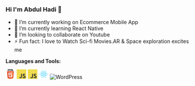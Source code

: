 ### Hi I'm Abdul Hadi 👋

- 🔭 I’m currently working on Ecommerce Mobile App
- 🌱 I’m currently learning React Native
- 👯 I’m looking to collaborate on Youtube
- ⚡ Fun fact: I love to Watch Sci-fi Movies.AR & Space exploration excites me

**Languages and Tools:**

<img alt="HTML5" width="26px" src="https://raw.githubusercontent.com/github/explore/80688e429a7d4ef2fca1e82350fe8e3517d3494d/topics/html/html.png" />
<code><img alt="JavaScript" width="26px" src="https://raw.githubusercontent.com/github/explore/80688e429a7d4ef2fca1e82350fe8e3517d3494d/topics/javascript/javascript.png" /></code>
<img alt="JavaScript" width="26px" src="https://raw.githubusercontent.com/github/explore/80688e429a7d4ef2fca1e82350fe8e3517d3494d/topics/javascript/javascript.png" />
<img alt="React" width="26px" src="https://raw.githubusercontent.com/github/explore/80688e429a7d4ef2fca1e82350fe8e3517d3494d/topics/react/react.png" />

<img alt="WordPress" width="26px" src="https://img.icons8.com/color/26/000000/wordpress.png" />

<br />
<br />
